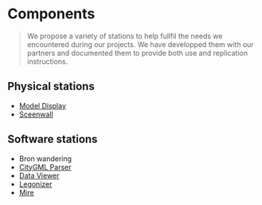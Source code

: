 # Components

>We propose a variety of stations to help fullfil the needs we encountered during our projects. We have developped them with our partners and documented them to provide both use and replication instructions.

## Physical stations 
- [Model Display](model-display)
- [Sceenwall](screenwall)

## Software stations
- Bron wandering
- [CityGML Parser](citygml-parser)
- [Data Viewer](data-viewer)
- [Legonizer](legonizer)
- [Mire](mire)
